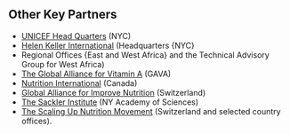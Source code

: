 ## Other Key Partners

- [UNICEF Head Quarters](https://www.unicef.org/) (NYC) 
- [Helen Keller International](http://www.hki.org/) (Headquarters {NYC} 
- Regional Offices {East and West Africa} and the Technical Advisory Group for West Africa)
- [The Global Alliance for Vitamin A](http://www.gava.org/) (GAVA)
- [Nutrition International](https://www.nutritionintl.org/) (Canada)
- [Global Alliance for Improve Nutrition](http://www.gainhealth.org/) (Switzerland)
- [The Sackler Institute](https://www.nyas.org/programs/the-sackler-institute-for-nutrition-science/) (NY Academy of Sciences)
- [The Scaling Up Nutrition Movement](http://scalingupnutrition.org/) (Switzerland and selected country offices). 